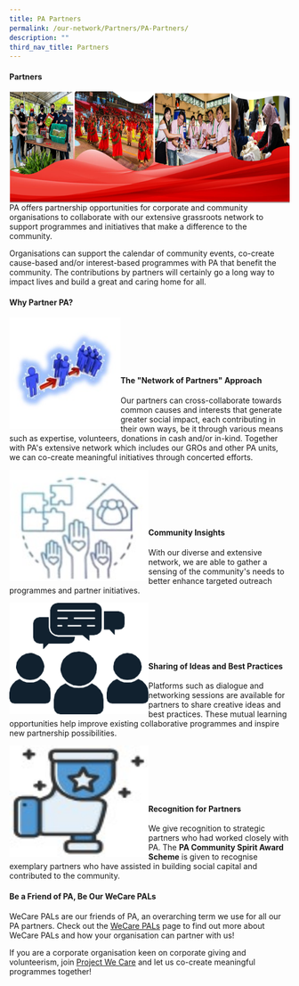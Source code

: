 ```yaml
---
title: PA Partners
permalink: /our-network/Partners/PA-Partners/
description: ""
third_nav_title: Partners
---
```

#### Partners
<img style="height:200px;width:700px"  align="left" src="/images/Our%20Network/Partners/banner%20for%20PA%20website%20partners.png"><br><br><br><br><br>

PA offers partnership opportunities for corporate and community organisations to collaborate with our extensive grassroots network to support programmes and initiatives that make a difference to the community.

Organisations can support the calendar of community events, co-create cause-based and/or interest-based programmes with PA that benefit the community. The contributions by partners will certainly go a long way to impact lives and build a great and caring home for all.

#### Why Partner PA?
<img style="height:200px;width:200px"  align="left" src="/images/Our%20Network/Partners/icon1.jpg"><br><br><br><br><br>

#### The "Network of Partners" Approach

Our partners can cross-collaborate towards common causes and interests that generate greater social impact, each contributing in their own ways, be it through various means such as expertise, volunteers, donations in cash and/or in-kind. Together with PA's extensive network which includes our GROs and other PA units, we can co-create meaningful initiatives through concerted efforts.

<img style="height:200px;width:250px" align="left" src="/images/Our%20Network/Partners/icon2.jpg"><br><br><br><br><br>

#### Community Insights

With our diverse and extensive network, we are able to gather a sensing of the community's needs to better enhance targeted outreach programmes and partner initiatives.

<img style="height:200px;width:250px" align="left" src="/images/Our%20Network/Partners/icon3.png"><br><br><br><br><br>

#### Sharing of Ideas and Best Practices
Platforms such as dialogue and networking sessions are available for partners to share creative ideas and best practices. These mutual learning opportunities help improve existing collaborative programmes and inspire new partnership possibilities.

<img style="height:200px;width:250px" align="left" src="/images/Our%20Network/Partners/icon4.jpg"><br><br><br><br><br>

#### Recognition for Partners

We give recognition to strategic partners who had worked closely with PA. The **PA Community Spirit Award Scheme** is given to recognise exemplary partners who have assisted in building social capital and contributed to the community.

#### Be a Friend of PA, Be Our WeCare PALs

WeCare PALs are our friends of PA, an overarching term we use for all our PA partners. Check out the [WeCare PALs](/our-network/Partners/WeCare-PALs) page to find out more about WeCare PALs and how your organisation can partner with us!



If you are a corporate organisation keen on corporate giving and volunteerism, join [Project We Care](/our-network/partners/project-we-care) and let us co-create meaningful programmes together!